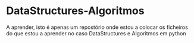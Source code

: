 # DataStructures-Algoritmos
A aprender, isto é apenas um repostório onde estou a colocar os ficheiros do que estou a aprender no caso DataStructures e Algoritmos em python
